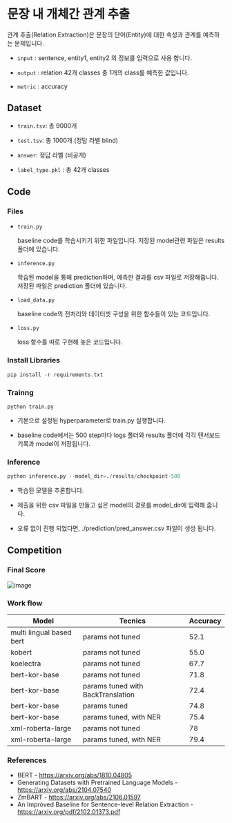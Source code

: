 # 문장 내 개체간 관계 추출
관계 추출(Relation Extraction)은 문장의 단어(Entity)에 대한 속성과 관계를 예측하는 문제입니다.

- `input` : sentence, entity1, entity2 의 정보를 입력으로 사용 합니다.


- `output` : relation 42개 classes 중 1개의 class를 예측한 값입니다.


- `metric` : accuracy

## Dataset

- `train.tsv`: 총 9000개


- `test.tsv`: 총 1000개 (정답 라벨 blind)


- `answer`: 정답 라벨 (비공개)


- `label_type.pkl` : 총 42개 classes

## Code
### Files
- `train.py`

    baseline code를 학습시키기 위한 파일입니다. 저장된 model관련 파일은 results 폴더에 있습니다.


- `inference.py`

    학습된 model을 통해 prediction하며, 예측한 결과를 csv 파일로 저장해줍니다. 저장된 파일은 prediction 폴더에 있습니다.


- `load_data.py` 
    
    baseline code의 전처리와 데이터셋 구성을 위한 함수들이 있는 코드입니다.


- `loss.py` 
    
    loss 함수를 따로 구현해 놓은 코드입니다.

### Install Libraries
```python
pip install -r requirements.txt
```
### Trainng
```
python train.py
```
- 기본으로 설정된 hyperparameter로 train.py 실행합니다.

- baseline code에서는 500 step마다 logs 폴더와 results 폴더에 각각 텐서보드 기록과 model이 저장됩니다.
### Inference
```python
python inference.py --model_dir=./results/checkpoint-500
```
- 학습된 모델을 추론합니다.

- 제출을 위한 csv 파일을 만들고 싶은 model의 경로를 model_dir에 입력해 줍니다.

- 오류 없이 진행 되었다면, ./prediction/pred_answer.csv 파일이 생성 됩니다.

## Competition
### Final Score
![image](https://media.vlpt.us/images/loulench/post/77f75ac3-1b67-4d2d-98cf-2672179d931e/image.png)
### Work flow
|Model|Tecnics|Accuracy|
|---|---|---|
|multi lingual based bert|params not tuned|52.1|
|kobert|params not tuned|55.0|
|koelectra|params not tuned|67.7|
|bert-kor-base|params not tuned|71.8|
|bert-kor-base|params tuned with BackTranslation|72.4|
|bert-kor-base|params tuned|74.8|
|bert-kor-base|params tuned, with NER|75.4|
|xml-roberta-large|params not tuned|78|
|xml-roberta-large|params tuned, with NER|79.4|

### References
- BERT - https://arxiv.org/abs/1810.04805
- Generating Datasets with Pretrained Language Models - https://arxiv.org/abs/2104.07540
- ZmBART - https://arxiv.org/abs/2106.01597
- An Improved Baseline for Sentence-level Relation Extraction - https://arxiv.org/pdf/2102.01373.pdf

